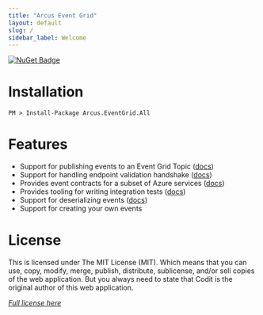```yaml
---
title: "Arcus Event Grid"
layout: default
slug: /
sidebar_label: Welcome
---
```


[![NuGet Badge](https://buildstats.info/nuget/Arcus.EventGrid.All?packageVersion=2.4.0)](https://www.nuget.org/packages/Arcus.EventGrid.All/)

# Installation

```shell
PM > Install-Package Arcus.EventGrid.All
```

# Features

- Support for publishing events to an Event Grid Topic ([docs](./02-Features/publishing-events.md))
- Support for handling endpoint validation handshake ([docs](./02-Features/endpoint-validation.md))
- Provides event contracts for a subset of Azure services ([docs](./02-Features/azure-event-contracts.md))
- Provides tooling for writing integration tests ([docs](./02-Features/running-integration-tests.md))
- Support for deserializing events ([docs](./02-Features/deserializing-events.md))
- Support for creating your own events

# License
This is licensed under The MIT License (MIT). Which means that you can use, copy, modify, merge, publish, distribute, sublicense, and/or sell copies of the web application. But you always need to state that Codit is the original author of this web application.

*[Full license here](https://github.com/arcus-azure/arcus.eventgrid/blob/master/LICENSE)*
